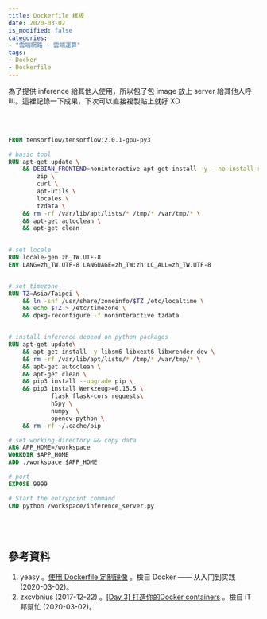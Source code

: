 ```yaml
---
title: Dockerfile 樣板
date: 2020-03-02
is_modified: false
categories:
- "雲端網路 › 雲端運算"
tags:
- Docker
- Dockerfile
--- 
```


為了提供 inference 給其他人使用，所以包了包 image 放上 server 給其他人呼叫。這裡記錄一下成果，下次可以直接複製貼上就好 XD

<!--more-->
<br><br> 


```dockerfile
FROM tensorflow/tensorflow:2.0.1-gpu-py3

# basic tool
RUN apt-get update \
	&& DEBIAN_FRONTEND=noninteractive apt-get install -y --no-install-recommends \
		zip \
		curl \
		apt-utils \
		locales \
		tzdata \
	&& rm -rf /var/lib/apt/lists/* /tmp/* /var/tmp/* \
	&& apt-get autoclean \
	&& apt-get clean

  
# set locale
RUN locale-gen zh_TW.UTF-8
ENV LANG=zh_TW.UTF-8 LANGUAGE=zh_TW:zh LC_ALL=zh_TW.UTF-8


# set timezone
RUN TZ=Asia/Taipei \
	&& ln -snf /usr/share/zoneinfo/$TZ /etc/localtime \
	&& echo $TZ > /etc/timezone \
	&& dpkg-reconfigure -f noninteractive tzdata 


# install inference depend on python packages
RUN apt-get update\
	&& apt-get install -y libsm6 libxext6 libxrender-dev \
	&& rm -rf /var/lib/apt/lists/* /tmp/* /var/tmp/* \
	&& apt-get autoclean \
	&& apt-get clean \
	&& pip3 install --upgrade pip \
	&& pip3 install Werkzeug>=0.15.5 \
	   		flask flask-cors requests\
	   		h5py \
	   		numpy  \
	   		opencv-python \
	&& rm -rf ~/.cache/pip

# set working directory && copy data
ARG APP_HOME=/workspace
WORKDIR $APP_HOME
ADD ./workspace $APP_HOME

# port
EXPOSE 9999

# Start the entrypoint command 
CMD python /workspace/inference_server.py
```


<br><br> 

## 參考資料 
1. yeasy 。[使用 Dockerfile 定制镜像](https://yeasy.gitbooks.io/docker_practice/image/build.html) 。檢自 Docker —— 从入门到实践 (2020-03-02)。
2. zxcvbnius (2017-12-22) 。[[Day 3] 打造你的Docker containers](https://ithelp.ithome.com.tw/articles/10192519) 。檢自 iT 邦幫忙 (2020-03-02)。